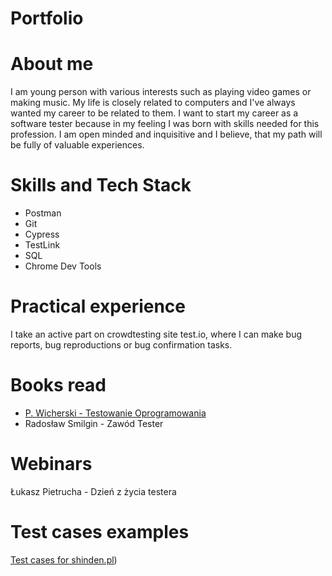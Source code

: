 # Portfolio

# About me
I am young person with various interests such as playing video games or making music. My life is closely related to computers and I've always wanted my career to be related to them. I want to start my career as a software tester because in my feeling I was born with skills needed for this profession. I am open minded and inquisitive and I believe, that my path will be fully of valuable experiences.

# Skills and Tech Stack
* Postman
* Git
* Cypress
* TestLink
* SQL
* Chrome Dev Tools

# Practical experience
I take an active part on crowdtesting site test.io, where I can make bug reports, bug reproductions or bug confirmation tasks.

# Books read
* [P. Wicherski - Testowanie Oprogramowania](https://pwicherski.gitbook.io/testowanie-oprogramowania/)
* Radosław Smilgin - Zawód Tester

# Webinars
Łukasz Pietrucha - Dzień z życia testera

# Test cases examples
[Test cases for shinden.pl](https://docs.google.com/spreadsheets/d/1jXjM8EDqzLd8sJauUDRDOk036nyb3Si1pFO5FVLA1iQ/edit?usp=sharing))
